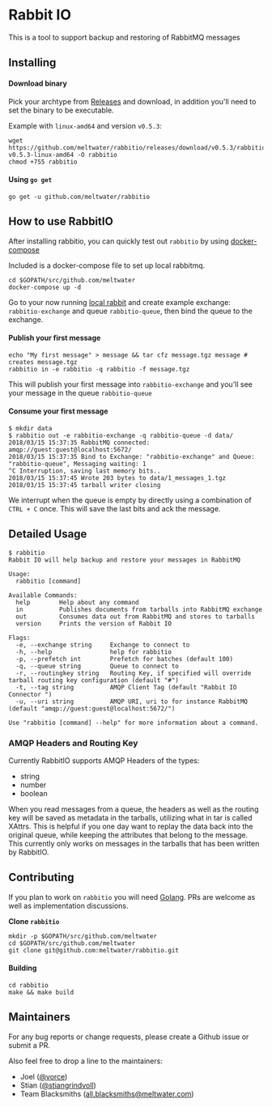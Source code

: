 # Rabbit IO
This is a tool to support backup and restoring of RabbitMQ messages

## Installing

#### Download binary
Pick your archtype from [Releases](https://github.com/meltwater/rabbitio/releases) and download, in addition you'll need to set the binary to be executable.

Example with `linux-amd64` and version `v0.5.3`:
```
wget https://github.com/meltwater/rabbitio/releases/download/v0.5.3/rabbitio-v0.5.3-linux-amd64 -O rabbitio
chmod +755 rabbitio
```

#### Using `go get`
```
go get -u github.com/meltwater/rabbitio
```

## How to use RabbitIO

After installing rabbitio, you can quickly test out `rabbitio` by using [docker-compose](https://docs.docker.com/compose/install/)

Included is a docker-compose file to set up local rabbitmq.
```
cd $GOPATH/src/github.com/meltwater
docker-compose up -d
```
Go to your now running [local rabbit](http://localhost:15672) and create example exchange: `rabbitio-exchange` and queue `rabbitio-queue`,
then bind the queue to the exchange.

#### Publish your first message
```
echo "My first message" > message && tar cfz message.tgz message # creates message.tgz
rabbitio in -e rabbitio -q rabbitio -f message.tgz
```
This will publish your first message into `rabbitio-exchange` and you'll see your message in the queue `rabbitio-queue`

#### Consume your first message
```
$ mkdir data
$ rabbitio out -e rabbitio-exchange -q rabbitio-queue -d data/
2018/03/15 15:37:35 RabbitMQ connected: amqp://guest:guest@localhost:5672/
2018/03/15 15:37:35 Bind to Exchange: "rabbitio-exchange" and Queue: "rabbitio-queue", Messaging waiting: 1
^C Interruption, saving last memory bits..
2018/03/15 15:37:45 Wrote 203 bytes to data/1_messages_1.tgz
2018/03/15 15:37:45 tarball writer closing
```
We interrupt when the queue is empty by directly using a combination of `CTRL + C` once. This will save the last bits and ack the message.


## Detailed Usage
```
$ rabbitio
Rabbit IO will help backup and restore your messages in RabbitMQ

Usage:
  rabbitio [command]

Available Commands:
  help        Help about any command
  in          Publishes documents from tarballs into RabbitMQ exchange
  out         Consumes data out from RabbitMQ and stores to tarballs
  version     Prints the version of Rabbit IO

Flags:
  -e, --exchange string     Exchange to connect to
  -h, --help                help for rabbitio
  -p, --prefetch int        Prefetch for batches (default 100)
  -q, --queue string        Queue to connect to
  -r, --routingkey string   Routing Key, if specified will override tarball routing key configuration (default "#")
  -t, --tag string          AMQP Client Tag (default "Rabbit IO Connector ")
  -u, --uri string          AMQP URI, uri to for instance RabbitMQ (default "amqp://guest:guest@localhost:5672/")

Use "rabbitio [command] --help" for more information about a command.

```
### AMQP Headers and Routing Key

Currently RabbitIO supports AMQP Headers of the types:
* string
* number
* boolean

When you read messages from a queue, the headers as well as the routing key will be saved as metadata in the tarballs, utilizing what in tar is called XAttrs. This is helpful if you one day want to replay the data back into the original queue, while keeping the attributes that belong to the message. This currently only works on messages in the tarballs that has been written by RabbitIO.

## Contributing

If you plan to work on `rabbitio` you will need [Golang](https://golang.org/dl/). PRs are welcome as well as implementation discussions.

**Clone `rabbitio`**
```
mkdir -p $GOPATH/src/github.com/meltwater
cd $GOPATH/src/github.com/meltwater
git clone git@github.com:meltwater/rabbitio.git
```

#### Building
```
cd rabbitio
make && make build
```

## Maintainers

For any bug reports or change requests, please create a Github issue or submit a PR.

Also feel free to drop a line to the maintainers:

- Joel ([@vorce](https://github.com/vorce))
- Stian ([@stiangrindvoll](https://github.com/stiangrindvoll))
- Team Blacksmiths ([all.blacksmiths@meltwater.com](mailto:all.blacksmiths@meltwater.com))
